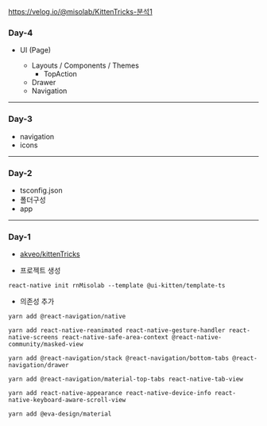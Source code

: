 https://velog.io/@misolab/KittenTricks-분석1

### Day-4

- UI (Page)

  - Layouts / Components / Themes
    - TopAction
  - Drawer
  - Navigation

---

### Day-3

- navigation
- icons

---

### Day-2

- tsconfig.json
- 폴더구성
- app

---

### Day-1

- [akveo/kittenTricks](https://github.com/akveo/kittenTricks)

- 프로젝트 생성

```
react-native init rnMisolab --template @ui-kitten/template-ts
```

- 의존성 추가

```
yarn add @react-navigation/native
```

```
yarn add react-native-reanimated react-native-gesture-handler react-native-screens react-native-safe-area-context @react-native-community/masked-view
```

```
yarn add @react-navigation/stack @react-navigation/bottom-tabs @react-navigation/drawer
```

```
yarn add @react-navigation/material-top-tabs react-native-tab-view
```

```
yarn add react-native-appearance react-native-device-info react-native-keyboard-aware-scroll-view
```

```
yarn add @eva-design/material
```
